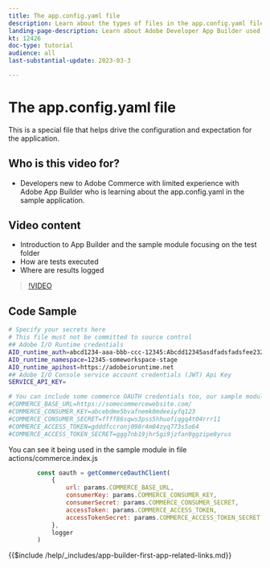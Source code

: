 ```yaml
---
title: The app.config.yaml file
description: Learn about the types of files in the app.config.yaml file for this sample application
landing-page-description: Learn about Adobe Developer App Builder used with Adobe Commerce and what types of files go in the app.config.yaml
kt: 12426
doc-type: tutorial
audience: all
last-substantial-update: 2023-03-3

---
```


# The app.config.yaml file

This is a special file that helps drive the configuration and expectation for the application.

## Who is this video for?

* Developers new to Adobe Commerce with limited experience with Adobe App Builder who is learning about the app.config.yaml in the sample application.

## Video content

* Introduction to App Builder and the sample module focusing on the test folder
* How are tests executed
* Where are results logged

>[!VIDEO](https://video.tv.adobe.com/v/xxxxxxxx)

## Code Sample

```bash
# Specify your secrets here
# This file must not be committed to source control
## Adobe I/O Runtime credentials
AIO_runtime_auth=abcd1234-aaa-bbb-ccc-12345:Abcdd12345asdfadsfadsfee2323232323232
AIO_runtime_namespace=12345-someworkspace-stage
AIO_runtime_apihost=https://adobeioruntime.net
## Adobe I/O Console service account credentials (JWT) Api Key
SERVICE_API_KEY=

# You can include some commerce OAUTH credentials too, our sample module will use this
#COMMERCE_BASE_URL=https://somecommercewebsite.com/
#COMMERCE_CONSUMER_KEY=abcebdme5bvafnemk0mdeeiyfq123
#COMMERCE_CONSUMER_SECRET=ffff86sqws3pss5hhuofiqgq4t04rrr11
#COMMERCE_ACCESS_TOKEN=gdddfccronj098r4m04zyq773s5o64
#COMMERCE_ACCESS_TOKEN_SECRET=ggg7nb19jhr5gi9jzfan9ggzipe8yrus
```

You can see it being used in the sample module in file actions/commerce.index.js

```javascript
        const oauth = getCommerceOauthClient(
            {
                url: params.COMMERCE_BASE_URL,
                consumerKey: params.COMMERCE_CONSUMER_KEY,
                consumerSecret: params.COMMERCE_CONSUMER_SECRET,
                accessToken: params.COMMERCE_ACCESS_TOKEN,
                accessTokenSecret: params.COMMERCE_ACCESS_TOKEN_SECRET
            },
            logger
        )

```

{{$include /help/_includes/app-builder-first-app-related-links.md}}